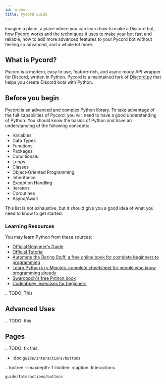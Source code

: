 ```yaml
---
id: index
title: Pycord Guide
---
```

Imagine a place, a place where you can learn how to make a Discord bot, how Pycord works and the techniques it uses to make your bot fast and reliable, how to add more advanced features to your Pycord bot without feeling so advanced, and a whole lot more.

## What is Pycord?

Pycord is a modern, easy to use, feature-rich, and async ready API wrapper for Discord, written in Python. Pycord is a maintained fork of [Discord.py](https://github.com/Rapptz/discord.py) that helps you create Discord bots with Python.


## Before you begin

Pycord is an advanced and complex Python library. To take advantage of the full capabilities of Pycord, you will need to have a good understanding of Python. You should know the basics of Python and have an understanding of the following concepts:

* Variables
* Data Types
* Functions
* Packages
* Conditionals
* Loops
* Classes
* Object-Oriented Programming
* Inheritance
* Exception Handling
* Iterators
* Coroutines
* Async/Await

This list is not exhaustive, but it should give you a good idea of what you need to know to get started.

### Learning Resources

You may learn Python from these sources:

* [Official Beginner's Guide](https://wiki.python.org/moin/BeginnersGuide)
* [Official Tutorial](https://docs.python.org/3/tutorial/)
* [Automate the Boring Stuff, a free online book for complete beginners to programming](https://automatetheboringstuff.com/)
* [Learn Python in y Minutes, complete cheetsheet for people who know programming already](https://learnxinyminutes.com/docs/python3/)
* [Swaroopch's free Python book](http://python.swaroopch.com/)
* [Codeabbey, exercises for beginners](http://www.codeabbey.com/)

.. TODO: This

## Advanced Uses

.. TODO: this


## Pages

.. TODO: fix this.

* :doc:`guide/Interactions/buttons`

.. toctree::
    :maxdepth: 1
    :hidden:
    :caption: Interactions

    guide/Interactions/buttons